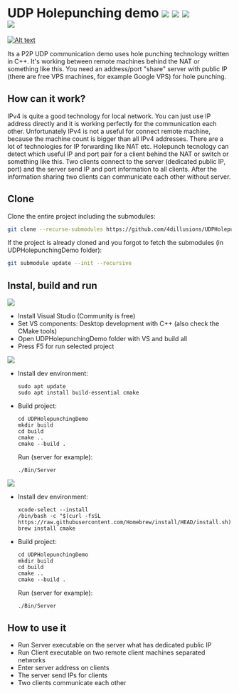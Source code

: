 UDP Holepunching demo
<img src="https://img.shields.io/badge/Windows-0078D6?style=for-the-badge&logo=windows&logoColor=white">
<img src="https://img.shields.io/badge/Linux-FCC624?style=for-the-badge&logo=linux&logoColor=black"> 
<img src="https://img.shields.io/badge/mac%20os-000000?style=for-the-badge&logo=macos&logoColor=F0F0F0"><br>
<img src="https://img.shields.io/badge/-C++-blue?logo=cplusplus">
========================================================================================================
[![Alt text](https://img.youtube.com/vi/XKSSozKlYJM/0.jpg)](https://www.youtube.com/watch?v=XKSSozKlYJM)

Its a P2P UDP communication demo uses hole punching technology written in C++. It's working between remote machines behind the NAT or something like this. You need an address/port "share" server with public IP (there are free VPS machines, for example Google VPS) for hole punching.

How can it work?
-----------------
IPv4 is quite a good technology for local network. You can just use IP address directly and it is working perfectly for the communication each other. Unfortunately IPv4 is not a useful for connect remote machine, because the machine count is bigger than all IPv4 addresses. There are a lot of technologies for IP forwarding like NAT etc. Holepunch tecnology can detect which useful IP and port pair for a client behind the NAT or switch or something like this. Two clients connect to the server (dedicated public IP, port) and the server send IP and port information to all clients. After the information sharing two clients can communicate each other without server. 

Clone
------
Clone the entire project including the submodules:<br>
```bash
git clone --recurse-submodules https://github.com/4dillusions/UDPHolepunchingDemo
```

If the project is already cloned and you forgot to fetch the submodules (in UDPHolepunchingDemo folder):<br>
```bash
git submodule update --init --recursive
```

Instal, build and run
---------------------
<img src="https://img.shields.io/badge/Windows-0078D6?style=for-the-badge&logo=windows&logoColor=white">
<ul>
    <li>Install Visual Studio (Community is free)</li>
    <li>Set VS components: Desktop development with C++ (also check the CMake tools)</li>
    <li>Open UDPHolepunchingDemo folder with VS and build all</li>
    <li>Press F5 for run selected project</li>
</ul>

<img src="https://img.shields.io/badge/Linux-FCC624?style=for-the-badge&logo=linux&logoColor=black"> 
<ul>
    <li>
        Install dev environment: 
        <pre><code class="language-bash">sudo apt update<br>sudo apt install build-essential cmake</code></pre>
    </li>
    <li>
        Build project:
        <pre><code class="language-bash">cd UDPHolepunchingDemo<br>mkdir build<br>cd build<br>cmake ..<br>cmake --build .</code></pre>
        Run (server for example):
        <pre><code class="language-bash">./Bin/Server</code></pre>
    </li>
</ul>

<img src="https://img.shields.io/badge/mac%20os-000000?style=for-the-badge&logo=macos&logoColor=F0F0F0">
<ul>
    <li>
        Install dev environment: 
        <pre><code class="language-bash">xcode-select --install<br>/bin/bash -c "$(curl -fsSL https://raw.githubusercontent.com/Homebrew/install/HEAD/install.sh)"<br>brew install cmake</code></pre>
    </li>
    <li>
        Build project:
        <pre><code class="language-bash">cd UDPHolepunchingDemo<br>mkdir build<br>cd build<br>cmake ..<br>cmake --build .</code></pre>
        Run (server for example):
        <pre><code class="language-bash">./Bin/Server</code></pre>
    </li>
</ul>

How to use it
-------------
<ul>
    <li>Run Server executable on the server what has dedicated public IP</li>
    <li>Run Client executable on two remote client machines separated networks</li>
    <li>Enter server address on clients</li>
    <li>The server send IPs for clients</li>
    <li>Two clients communicate each other</li>
</ul>
